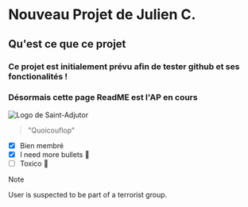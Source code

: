 # Nouveau Projet de Julien C.

## Qu'est ce que ce projet

### Ce projet est initialement prévu afin de tester github et ses fonctionalités !
### Désormais cette page ReadME est l'AP en cours

![Logo de Saint-Adjutor](https://cdn.discordapp.com/attachments/1114186158075805696/1149704572533747893/logostAD.png)

> "Quoicouflop"

- [x] Bien membré
- [x] I need more bullets :gun:
- [ ] Toxico 💉

> [!NOTE]
> User is suspected to be part of a terrorist group.